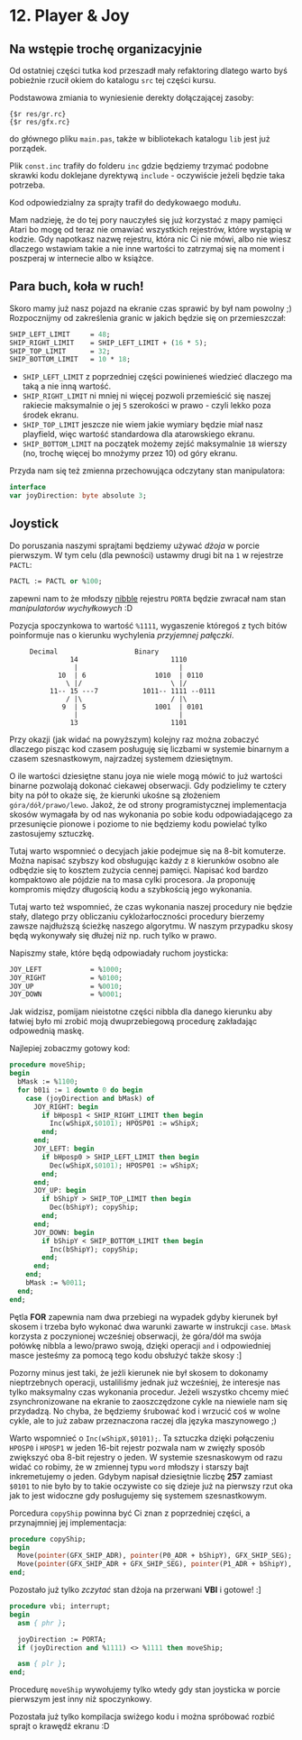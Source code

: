 # 12. Player & Joy

## Na wstępie trochę organizacyjnie

Od ostatniej części tutka kod przeszadł mały refaktoring dlatego warto byś pobieżnie rzucił okiem do katalogu `src` tej części kursu.

Podstawowa zmiania to wyniesienie derekty dołączającej zasoby:

```
{$r res/gr.rc}
{$r res/gfx.rc}
```

do głównego pliku `main.pas`, także w bibliotekach katalogu `lib` jest już porządek.

Plik `const.inc` trafiły do folderu `inc` gdzie będziemy trzymać podobne skrawki kodu doklejane dyrektywą `include` - oczywiście jeżeli będzie taka potrzeba.

Kod odpowiedzialny za sprajty trafił do dedykowaego modułu.

Mam nadzieję, że do tej pory nauczyłeś się już korzystać z mapy pamięci Atari bo mogę od teraz nie omawiać wszystkich rejestrów, które wystąpią w kodzie. Gdy napotkasz nazwę rejestru, która nic Ci nie mówi, albo nie wiesz dlaczego wstawiam takie a nie inne wartości to zatrzymaj się na moment i poszperaj w internecie albo w książce.

## Para buch, koła w ruch!

Skoro mamy już nasz pojazd na ekranie czas sprawić by był nam powolny ;) Rozpocznijmy od zakreślenia granic w jakich będzie się on przemieszczał:

```pascal
SHIP_LEFT_LIMIT     = 48;
SHIP_RIGHT_LIMIT    = SHIP_LEFT_LIMIT + (16 * 5);
SHIP_TOP_LIMIT      = 32;
SHIP_BOTTOM_LIMIT   = 10 * 18;
```

* `SHIP_LEFT_LIMIT` z poprzedniej części powinieneś wiedzieć dlaczego  ma taką a nie inną wartość.
* `SHIP_RIGHT_LIMIT` ni mniej ni więcej pozwoli przemieścić się naszej rakiecie maksymalnie o jej `5` szerokości w prawo - czyli lekko poza środek ekranu.
* `SHIP_TOP_LIMIT` jeszcze nie wiem jakie wymiary będzie miał nasz playfield, więc wartość standardowa dla atarowskiego ekranu.
* `SHIP_BOTTOM_LIMIT` na początek możemy zejść maksymalnie `18` wierszy (no, trochę więcej bo mnożymy przez 10) od góry ekranu.

Przyda nam się też zmienna przechowująca odczytany stan manipulatora:

```pascal
interface
var joyDirection: byte absolute 3;
```

## Joystick

Do poruszania naszymi sprajtami będziemy używać *dżoja* w porcie pierwszym. W tym celu (dla pewności) ustawmy drugi bit na `1` w rejestrze `PACTL`:

```pascal
PACTL := PACTL or %100;
```

zapewni nam to że młodszy [nibble](https://pl.wikipedia.org/wiki/P%C3%B3%C5%82bajt) rejestru `PORTA` będzie zwracał nam stan *manipulatorów wychyłkowych* :D

Pozycja spoczynkowa to wartość `%1111`, wygaszenie któregoś z tych bitów poinformuje nas o kierunku wychylenia *przyjemnej pałęczki*.

```
     Decimal                   Binary
               14                       1110
                |                         |
            10  | 6                 1010  | 0110
              \ |/                      \ |/
          11-- 15 ---7           1011-- 1111 --0111
              / |\                      / |\
             9  | 5                 1001  | 0101
                |                         |
               13                       1101
```

Przy okazji (jak widać na powyższym) kolejny raz można zobaczyć dlaczego pisząc kod czasem posługuję się liczbami w systemie binarnym a czasem szesnastkowym, najrzadzej systemem dziesiętnym.

O ile wartości dziesiętne stanu joya nie wiele mogą mówić to już wartości binarne pozwolają dokonać ciekawej obserwacji. Gdy podzielimy te cztery bity na pół to okaże się, że kierunki ukośne są złożeniem `góra/dół/prawo/lewo`. Jakoż, że od strony programistycznej implementacja skosów wymagała by od nas wykonania po sobie kodu odpowiadającego za przesunięcie pionowe i poziome to nie będziemy kodu powielać tylko zastosujemy sztuczkę.

Tutaj warto wspomnieć o decyjach jakie podejmue się na 8-bit komuterze. Można napisać szybszy kod obsługując każdy z `8` kierunków osobno ale odbędzie się to kosztem zużycia cennej pamięci. Napisać kod bardzo kompaktowo ale pójdzie na to masa cylki procesora. Ja proponuję kompromis między długością kodu a szybkością jego wykonania.

Tutaj warto też wspomnieć, że czas wykonania naszej procedury nie będzie stały, dlatego przy obliczaniu cyklożarłoczności procedury bierzemy zawsze najdłuższą ścieżkę naszego algorytmu. W naszym przypadku skosy będą wykonywały się dłużej niż np. ruch tylko w prawo.

Napiszmy stałe, które będą odpowiadały ruchom joysticka:

```pascal
JOY_LEFT            = %1000;
JOY_RIGHT           = %0100;
JOY_UP              = %0010;
JOY_DOWN            = %0001;
```

Jak widzisz, pomijam nieistotne części nibbla dla danego kierunku aby łatwiej było mi zrobić moją dwuprzebiegową procedurę zakładając odpowednią maskę.

Najlepiej zobaczmy gotowy kod:

```pascal
procedure moveShip;
begin
  bMask := %1100;
  for b01i := 1 downto 0 do begin
    case (joyDirection and bMask) of
      JOY_RIGHT: begin
        if bHposp1 < SHIP_RIGHT_LIMIT then begin
          Inc(wShipX,$0101); HPOSP01 := wShipX;
        end;
      end;
      JOY_LEFT: begin
        if bHposp0 > SHIP_LEFT_LIMIT then begin
          Dec(wShipX,$0101); HPOSP01 := wShipX;
        end;
      end;
      JOY_UP: begin
        if bShipY > SHIP_TOP_LIMIT then begin
          Dec(bShipY); copyShip;
        end;
      end;
      JOY_DOWN: begin
        if bShipY < SHIP_BOTTOM_LIMIT then begin
          Inc(bShipY); copyShip;
        end;
      end;
    end;
    bMask := %0011;
  end;
end;
```

Pętla **FOR** zapewnia nam dwa przebiegi na wypadek gdyby kierunek był skosem i trzeba było wykonać dwa warunki zawarte w instrukcji `case`. `bMask` korzysta z poczynionej wcześniej obserwacji, że góra/dół ma swója połówkę nibbla a lewo/prawo swoją, dzięki operacji `and` i odpowiedniej masce jesteśmy za pomocą tego kodu obsłużyć także skosy :]

Pozorny minus jest taki, że jeżli kierunek nie był skosem to dokonamy nieptrzebnych operacji, ustaliliśmy jednak już wcześniej, że interesje nas tylko maksymalny czas wykonania procedur. Jeżeli wszystko chcemy mieć zsynchronizowane na ekranie to zaoszczędzone cykle na niewiele nam się przydadzą. No chyba, że będziemy śrubować kod i wrzucić coś w wolne cykle, ale to już zabaw przeznaczona raczej dla języka maszynowego ;)

Warto wspomnieć o `Inc(wShipX,$0101);`. Ta sztuczka dzięki połączeniu `HPOSP0` i `HPOSP1` w jeden 16-bit rejestr pozwala nam w zwięzły sposób zwiększyć oba 8-bit rejestry o jeden. W systemie szesnaskowym od razu widać co robimy, że w zmiennej typu `word` młodszy i starszy bajt inkremetujemy o jeden. Gdybym napisał dziesiętnie liczbę **257** zamiast `$0101` to nie było by to takie oczywiste co się dzieje już na pierwszy rzut oka jak to jest widoczne gdy posługujemy się systemem szesnastkowym.

Porcedura `copyShip` powinna być Ci znan z poprzedniej części, a przynajmniej jej implementacja:

```pascal
procedure copyShip;
begin
  Move(pointer(GFX_SHIP_ADR), pointer(P0_ADR + bShipY), GFX_SHIP_SEG);
  Move(pointer(GFX_SHIP_ADR + GFX_SHIP_SEG), pointer(P1_ADR + bShipY), GFX_SHIP_SEG);
end;
```

Pozostało już tylko *zczytać* stan dżoja na przerwani **VBI** i gotowe! :]

```pascal
procedure vbi; interrupt;
begin
  asm { phr };

  joyDirection := PORTA;
  if (joyDirection and %1111) <> %1111 then moveShip;

  asm { plr };
end;
```

Procedurę `moveShip` wywołujemy tylko wtedy gdy stan joysticka w porcie pierwszym jest inny niż spoczynkowy.

Pozostała już tylko kompilacja swiżego kodu i można spróbować rozbić sprajt o krawędź ekranu :D
